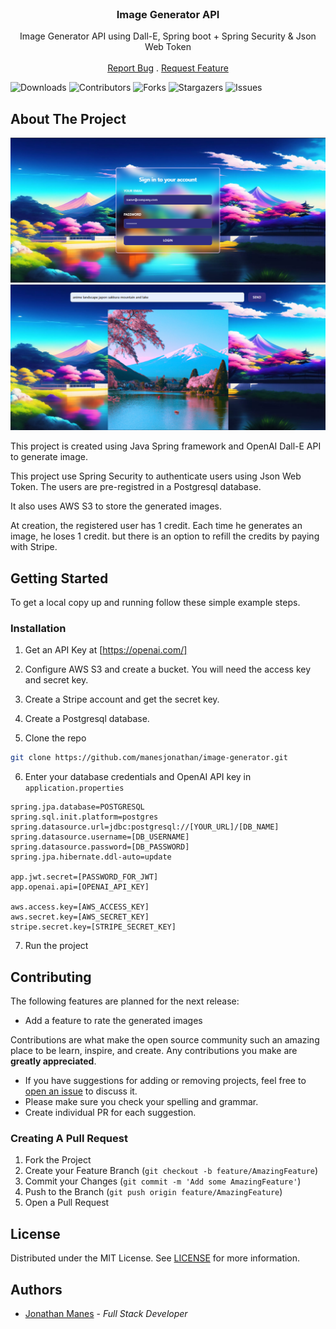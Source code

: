 <br/>
<p align="center">
  <h3 align="center">Image Generator API</h3>

  <p align="center">
    Image Generator API using Dall-E, Spring boot + Spring Security & Json Web Token
    <br/>
    <br/>
    <a href="https://github.com/manesjonathan/image-generator/issues">Report Bug</a>
    .
    <a href="https://github.com/manesjonathan/image-generator/issues">Request Feature</a>
  </p>

![Downloads](https://img.shields.io/github/downloads/manesjonathan/image-generator/total) ![Contributors](https://img.shields.io/github/contributors/manesjonathan/image-generator?color=dark-green) ![Forks](https://img.shields.io/github/forks/manesjonathan/image-generator?style=social) ![Stargazers](https://img.shields.io/github/stars/manesjonathan/image-generator?style=social) ![Issues](https://img.shields.io/github/issues/manesjonathan/image-generator)

## About The Project

![Screen Shot](demo.png)
![Screen Shot](demo-2.png)

This project is created using Java Spring framework and OpenAI Dall-E API to generate image.

This project use Spring Security to authenticate users using Json Web Token. The users are pre-registred in a Postgresql database.

It also uses AWS S3 to store the generated images.

At creation, the registered user has 1 credit. Each time he generates an image, he loses 1 credit. 
but there is an option to refill the credits by paying with Stripe.

## Getting Started

To get a local copy up and running follow these simple example steps.

### Installation

1. Get an API Key at [https://openai.com/]

2. Configure AWS S3 and create a bucket. You will need the access key and secret key.

3. Create a Stripe account and get the secret key.

4. Create a Postgresql database.

5. Clone the repo

```sh
git clone https://github.com/manesjonathan/image-generator.git
```

6. Enter your database credentials and OpenAI API key in `application.properties`

```properties
spring.jpa.database=POSTGRESQL
spring.sql.init.platform=postgres
spring.datasource.url=jdbc:postgresql://[YOUR_URL]/[DB_NAME]
spring.datasource.username=[DB_USERNAME]
spring.datasource.password=[DB_PASSWORD]
spring.jpa.hibernate.ddl-auto=update

app.jwt.secret=[PASSWORD_FOR_JWT]
app.openai.api=[OPENAI_API_KEY]

aws.access.key=[AWS_ACCESS_KEY]
aws.secret.key=[AWS_SECRET_KEY]
stripe.secret.key=[STRIPE_SECRET_KEY]

```

7. Run the project


## Contributing

The following features are planned for the next release:
* Add a feature to rate the generated images

Contributions are what make the open source community such an amazing place to be learn, inspire, and create. Any contributions you make are **greatly appreciated**.
* If you have suggestions for adding or removing projects, feel free to [open an issue](https://github.com/manesjonathan/image-generator/issues/new) to discuss it.
* Please make sure you check your spelling and grammar.
* Create individual PR for each suggestion.

### Creating A Pull Request

1. Fork the Project
2. Create your Feature Branch (`git checkout -b feature/AmazingFeature`)
3. Commit your Changes (`git commit -m 'Add some AmazingFeature'`)
4. Push to the Branch (`git push origin feature/AmazingFeature`)
5. Open a Pull Request

## License

Distributed under the MIT License. See [LICENSE](https://github.com/manesjonathan/image-generator/blob/main/LICENSE.md) for more information.

## Authors

* [Jonathan Manes](https://github.com/manesjonathan/) - *Full Stack Developer*
